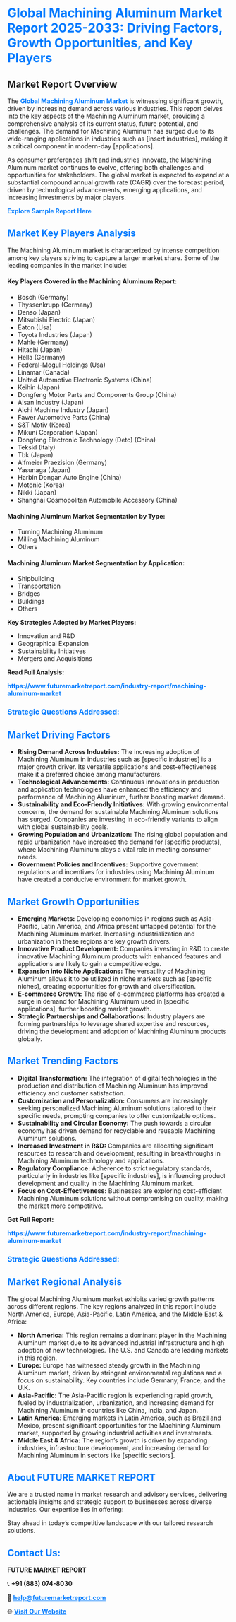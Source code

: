 <h1 style="color: #007BFF;">Global Machining Aluminum Market Report 2025-2033: Driving Factors, Growth Opportunities, and Key Players</h1>

<section id="overview">
<h2>Market Report Overview</h2>
<p>The <a href="https://www.futuremarketreport.com/industry-report/machining-aluminum-market" style="color: #007BFF; text-decoration: none;"><strong>Global Machining Aluminum Market</strong></a> is witnessing significant growth, driven by increasing demand across various industries. This report delves into the key aspects of the Machining Aluminum market, providing a comprehensive analysis of its current status, future potential, and challenges. The demand for Machining Aluminum has surged due to its wide-ranging applications in industries such as [insert industries], making it a critical component in modern-day [applications].</p>
<p>As consumer preferences shift and industries innovate, the Machining Aluminum market continues to evolve, offering both challenges and opportunities for stakeholders. The global market is expected to expand at a substantial compound annual growth rate (CAGR) over the forecast period, driven by technological advancements, emerging applications, and increasing investments by major players.</p>
</section>

<section id="overview">
<p><a href="https://www.futuremarketreport.com/request-sample/reportId=31208" style="color: #007BFF; text-decoration: none;"><strong>Explore Sample Report Here</strong></a></p>
</section>

<section id="key-players">
<h2 style="color: #007BFF;">Market Key Players Analysis</h2>
<p>The Machining Aluminum market is characterized by intense competition among key players striving to capture a larger market share. Some of the leading companies in the market include:</p>
<h4>Key Players Covered in the Machining Aluminum Report:</h4>
<ul><li>Bosch (Germany)</li><li>Thyssenkrupp (Germany)</li><li>Denso (Japan)</li><li>Mitsubishi Electric (Japan)</li><li>Eaton (Usa)</li><li>Toyota Industries (Japan)</li><li>Mahle (Germany)</li><li>Hitachi (Japan)</li><li>Hella (Germany)</li><li>Federal-Mogul Holdings (Usa)</li><li>Linamar (Canada)</li><li>United Automotive Electronic Systems (China)</li><li>Keihin (Japan)</li><li>Dongfeng Motor Parts and Components Group (China)</li><li>Aisan Industry (Japan)</li><li>Aichi Machine Industry (Japan)</li><li>Fawer Automotive Parts (China)</li><li>S&amp;T Motiv (Korea)</li><li>Mikuni Corporation (Japan)</li><li>Dongfeng Electronic Technology (Detc) (China)</li><li>Teksid (Italy)</li><li>Tbk (Japan)</li><li>Alfmeier Praezision (Germany)</li><li>Yasunaga (Japan)</li><li>Harbin Dongan Auto Engine (China)</li><li>Motonic (Korea)</li><li>Nikki (Japan)</li><li>Shanghai Cosmopolitan Automobile Accessory (China)</li></ul>
<h4>Machining Aluminum Market Segmentation by Type:</h4>
<ul><li>Turning Machining Aluminum</li><li>Milling Machining Aluminum</li><li>Others</li></ul>

<h4>Machining Aluminum Market Segmentation by Application:</h4>
<ul><li>Shipbuilding</li><li>Transportation</li><li>Bridges</li><li>Buildings</li><li>Others</li></ul>
<p><strong>Key Strategies Adopted by Market Players:</strong></p>
<ul>
<li>Innovation and R&D</li>
<li>Geographical Expansion</li>
<li>Sustainability Initiatives</li>
<li>Mergers and Acquisitions</li>
</ul>
</section>

<section>
<p><strong>Read Full Analysis: </strong></p><a href="https://www.futuremarketreport.com/industry-report/machining-aluminum-market" style="color: #007BFF; text-decoration: none;"><strong>https://www.futuremarketreport.com/industry-report/machining-aluminum-market</strong></a>
<h3 style="color: #007BFF;">Strategic Questions Addressed:</h3>
</section>

<section id="driving-factors">
<h2 style="color: #007BFF;">Market Driving Factors</h2>
<ul>
<li><strong>Rising Demand Across Industries:</strong> The increasing adoption of Machining Aluminum in industries such as [specific industries] is a major growth driver. Its versatile applications and cost-effectiveness make it a preferred choice among manufacturers.</li>
<li><strong>Technological Advancements:</strong> Continuous innovations in production and application technologies have enhanced the efficiency and performance of Machining Aluminum, further boosting market demand.</li>
<li><strong>Sustainability and Eco-Friendly Initiatives:</strong> With growing environmental concerns, the demand for sustainable Machining Aluminum solutions has surged. Companies are investing in eco-friendly variants to align with global sustainability goals.</li>
<li><strong>Growing Population and Urbanization:</strong> The rising global population and rapid urbanization have increased the demand for [specific products], where Machining Aluminum plays a vital role in meeting consumer needs.</li>
<li><strong>Government Policies and Incentives:</strong> Supportive government regulations and incentives for industries using Machining Aluminum have created a conducive environment for market growth.</li>
</ul>
</section>

<section id="growth-opportunities">
<h2 style="color: #007BFF;">Market Growth Opportunities</h2>
<ul>
<li><strong>Emerging Markets:</strong> Developing economies in regions such as Asia-Pacific, Latin America, and Africa present untapped potential for the Machining Aluminum market. Increasing industrialization and urbanization in these regions are key growth drivers.</li>
<li><strong>Innovative Product Development:</strong> Companies investing in R&D to create innovative Machining Aluminum products with enhanced features and applications are likely to gain a competitive edge.</li>
<li><strong>Expansion into Niche Applications:</strong> The versatility of Machining Aluminum allows it to be utilized in niche markets such as [specific niches], creating opportunities for growth and diversification.</li>
<li><strong>E-commerce Growth:</strong> The rise of e-commerce platforms has created a surge in demand for Machining Aluminum used in [specific applications], further boosting market growth.</li>
<li><strong>Strategic Partnerships and Collaborations:</strong> Industry players are forming partnerships to leverage shared expertise and resources, driving the development and adoption of Machining Aluminum products globally.</li>
</ul>
</section>

<section id="trending-factors">
<h2 style="color: #007BFF;">Market Trending Factors</h2>
<ul>
<li><strong>Digital Transformation:</strong> The integration of digital technologies in the production and distribution of Machining Aluminum has improved efficiency and customer satisfaction.</li>
<li><strong>Customization and Personalization:</strong> Consumers are increasingly seeking personalized Machining Aluminum solutions tailored to their specific needs, prompting companies to offer customizable options.</li>
<li><strong>Sustainability and Circular Economy:</strong> The push towards a circular economy has driven demand for recyclable and reusable Machining Aluminum solutions.</li>
<li><strong>Increased Investment in R&D:</strong> Companies are allocating significant resources to research and development, resulting in breakthroughs in Machining Aluminum technology and applications.</li>
<li><strong>Regulatory Compliance:</strong> Adherence to strict regulatory standards, particularly in industries like [specific industries], is influencing product development and quality in the Machining Aluminum market.</li>
<li><strong>Focus on Cost-Effectiveness:</strong> Businesses are exploring cost-efficient Machining Aluminum solutions without compromising on quality, making the market more competitive.</li>
</ul>
</section>

<section>
<p><strong>Get Full Report: </strong></p><a href="https://www.futuremarketreport.com/industry-report/machining-aluminum-market" style="color: #007BFF; text-decoration: none;"><strong>https://www.futuremarketreport.com/industry-report/machining-aluminum-market</strong></a>
<h3 style="color: #007BFF;">Strategic Questions Addressed:</h3>
</section>


<section id="regional-analysis">
<h2 style="color: #007BFF;">Market Regional Analysis</h2>
<p>The global Machining Aluminum market exhibits varied growth patterns across different regions. The key regions analyzed in this report include North America, Europe, Asia-Pacific, Latin America, and the Middle East & Africa:</p>
<ul>
<li><strong>North America:</strong> This region remains a dominant player in the Machining Aluminum market due to its advanced industrial infrastructure and high adoption of new technologies. The U.S. and Canada are leading markets in this region.</li>
<li><strong>Europe:</strong> Europe has witnessed steady growth in the Machining Aluminum market, driven by stringent environmental regulations and a focus on sustainability. Key countries include Germany, France, and the U.K.</li>
<li><strong>Asia-Pacific:</strong> The Asia-Pacific region is experiencing rapid growth, fueled by industrialization, urbanization, and increasing demand for Machining Aluminum in countries like China, India, and Japan.</li>
<li><strong>Latin America:</strong> Emerging markets in Latin America, such as Brazil and Mexico, present significant opportunities for the Machining Aluminum market, supported by growing industrial activities and investments.</li>
<li><strong>Middle East & Africa:</strong> The region’s growth is driven by expanding industries, infrastructure development, and increasing demand for Machining Aluminum in sectors like [specific sectors].</li>
</ul>
</section>

<footer>
<h2 style="color: #007BFF;">About FUTURE MARKET REPORT</h2>
<p>We are a trusted name in market research and advisory services, delivering actionable insights and strategic support to businesses across diverse industries. Our expertise lies in offering:</p>

<p>Stay ahead in today’s competitive landscape with our tailored research solutions.</p>

<h2 style="color: #007BFF;">Contact Us:</h2>
<p><strong>FUTURE MARKET REPORT</strong></p>
<p>📞 <strong>+91 (883) 074-8030</strong></p>
<p>📧 <strong><a href="mailto:help@futuremarketreport.com" style="color: #007BFF;">help@futuremarketreport.com</a></strong></p>
<p>🌐 <strong><a href="https://www.futuremarketreport.com/" style="color: #007BFF;">Visit Our Website</a></strong></p>
</footer>